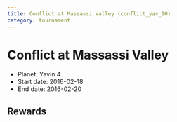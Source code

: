 ```yaml
---
title: Conflict at Massassi Valley (conflict_yav_10)
category: tournament
---
```

# Conflict at Massassi Valley

  * Planet: Yavin 4
  * Start date: 2016-02-18
  * End date: 2016-02-20

## Rewards

